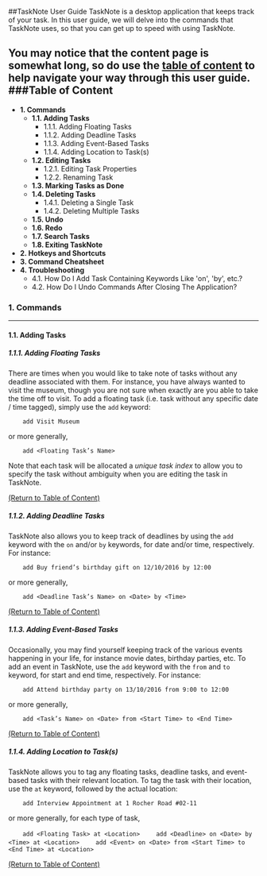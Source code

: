 ##TaskNote User Guide
TaskNote is a desktop application that keeps track of your task. In this user guide, we will delve into the commands that TaskNote uses, so that you can get up to speed with using TaskNote.

You may notice that the content page is somewhat long, so do use the [table of content](.#table-of-content) to help navigate your way through this user guide.
###Table of Content
-------------------
- __1. Commands__
  - __1.1. Adding Tasks__
    - 1.1.1. Adding Floating Tasks
    - 1.1.2. Adding Deadline Tasks
    - 1.1.3. Adding Event-Based Tasks
    - 1.1.4. Adding Location to Task(s)
  - __1.2. Editing Tasks__
    - 1.2.1. Editing Task Properties
    - 1.2.2. Renaming Task
  - __1.3. Marking Tasks as Done__
  - __1.4. Deleting Tasks__
    - 1.4.1. Deleting a Single Task
    - 1.4.2. Deleting Multiple Tasks
  - __1.5. Undo__
  - __1.6. Redo__
  - __1.7. Search Tasks__
  - __1.8. Exiting TaskNote__
- __2. Hotkeys and Shortcuts__
- __3. Command Cheatsheet__
- __4. Troubleshooting__
  - 4.1. How Do I Add Task Containing Keywords Like 'on', 'by', etc.?
  - 4.2. How Do I Undo Commands After Closing The Application?

### 1. Commands
---------------
#### 1.1. Adding Tasks
##### 1.1.1. Adding Floating Tasks
There are times when you would like to take note of tasks without any deadline associated with them. For instance, you have always wanted to visit the museum, though you are not sure when exactly are you able to take the time off to visit. To add a floating task (i.e. task without any specific date / time tagged), simply use the `add` keyword:

`    add Visit Museum`

or more generally,

`    add <Floating Task’s Name>`

Note that each task will be allocated a _unique task index_ to allow you to specify the task without ambiguity when you are editing the task in TaskNote.

[(Return to Table of Content)](.#table-of-content)

##### 1.1.2. Adding Deadline Tasks
TaskNote also allows you to keep track of deadlines by using the `add` keyword with the `on` and/or `by` keywords, for date and/or time, respectively. For instance:

`    add Buy friend’s birthday gift on 12/10/2016 by 12:00`

or more generally,

`    add <Deadline Task’s Name> on <Date> by <Time>`

[(Return to Table of Content)](.#table-of-content)

##### 1.1.3. Adding Event-Based Tasks
Occasionally, you may find yourself keeping track of the various events happening in your life, for instance movie dates, birthday parties, etc. To add an event in TaskNote, use the `add` keyword with the `from` and `to` keyword, for start and end time, respectively. For instance:

`    add Attend birthday party on 13/10/2016 from 9:00 to 12:00`

or more generally,

`    add <Task’s Name> on <Date> from <Start Time> to <End Time>`

[(Return to Table of Content)](.#table-of-content)

##### 1.1.4. Adding Location to Task(s)
TaskNote allows you to tag any floating tasks, deadline tasks, and event-based tasks with their relevant location. To tag the task with their location, use the `at` keyword, followed by the actual location:

`    add Interview Appointment at 1 Rocher Road #02-11`

or more generally, for each type of task,

`    add <Floating Task> at <Location>`
`    add <Deadline> on <Date> by <Time> at <Location>`
`    add <Event> on <Date> from <Start Time> to <End Time> at <Location>`

[(Return to Table of Content)](.#table-of-content)
